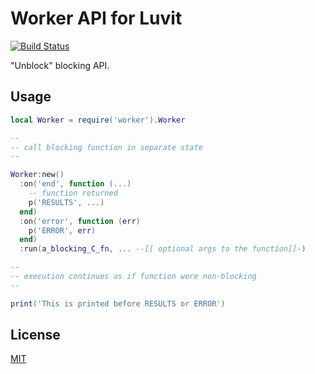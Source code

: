 Worker API for Luvit
=====

[![Build Status](https://secure.travis-ci.org/dvv/luvit-worker.png)](http://travis-ci.org/dvv/luvit-worker)

"Unblock" blocking API.

Usage
-----

```lua
local Worker = require('worker').Worker

--
-- call blocking function in separate state
--

Worker:new()
  :on('end', function (...)
    -- function returned
    p('RESULTS', ...)
  end)
  :on('error', function (err)
    p('ERROR', err)
  end)
  :run(a_blocking_C_fn, ... --[[ optional args to the function]]-)

--
-- execution continues as if function were non-blocking
--

print('This is printed before RESULTS or ERROR')
```

License
-------

[MIT](luvit-worker/license.txt)
